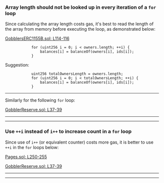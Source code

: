 
### Array length should not be looked up in every iteration of a `for` loop
Since calculating the array length costs gas, it's best to read the length of the array from memory before executing the loop, as demonstrated below:

[GobblersERC1155B.sol: L114-116](https://github.com/code-423n4/2022-09-artgobblers/blob/d2087c5a8a6a4f1b9784520e7fe75afa3a9cbdbe/src/utils/token/GobblersERC1155B.sol#L114-L116)
```solidity
            for (uint256 i = 0; i < owners.length; ++i) {
                balances[i] = balanceOf(owners[i], ids[i]);
            }
```
Suggestion:
```solidity
            uint256 totalOwnersLength = owners.length; 
            for (uint256 i = 0; i < totalOwnersLength; ++i) {
                balances[i] = balanceOf(owners[i], ids[i]);
            }
```
___
Similarly for the following `for` loop:

[GobblerReserve.sol: L37-39](https://github.com/code-423n4/2022-09-artgobblers/blob/d2087c5a8a6a4f1b9784520e7fe75afa3a9cbdbe/src/utils/GobblerReserve.sol#L37-L39)
___
___


### Use `++i` instead of `i++` to increase count in a `for` loop
Since use of  `i++` (or equivalent counter) costs more gas, it is better to use `++i` in the `for` loops below:

[Pages.sol: L250-255](https://github.com/code-423n4/2022-09-artgobblers/blob/d2087c5a8a6a4f1b9784520e7fe75afa3a9cbdbe/src/Pages.sol#L250-L255)

[GobblerReserve.sol: L37-39](https://github.com/code-423n4/2022-09-artgobblers/blob/d2087c5a8a6a4f1b9784520e7fe75afa3a9cbdbe/src/utils/GobblerReserve.sol#L37-L39)
___
___
